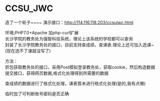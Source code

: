 # CCSU_JWC
造了一个轮子~~~~
演示接口：http://114.116.118.203/ccsujwc.html<br>

环境;PHP7.0+Apache 加php-curl扩展<br>
长沙学院的教务处为强智科技系统，理论上该系统的学校都可以查询<br>
封装了长沙学院教务处的接口，目前支持查成绩，查课表.理论上还可加入选课~(现在选不了课就没写了)<br>

方法：<br>
抓包获取教务处的接口，采用Post模拟登录教务处，获取cookie，然后构造数据提交接口，获得网页数据,格式化处理得到所需要的数据<br>

查成绩的数据进行了格式化处理，课表暂未进行格式化处理(是的,我有点懒)

临时加了可判断账号密码是否正确<br>

